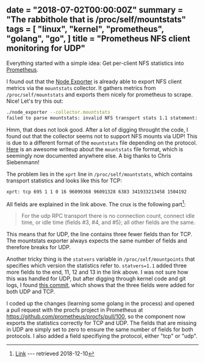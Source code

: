 date = "2018-07-02T00:00:00Z"
summary = "The rabbithole that is /proc/self/mountstats"
tags = [
  "linux",
  "kernel",
  "prometheus",
  "golang",
  "go",
]
title = "Prometheus NFS client monitoring for UDP"
---

Everything started with a simple idea: Get per-client NFS statistics into [Prometheus](https://prometheus.io/).

I found out that the [Node Exporter](https://github.com/prometheus/node_exporter) is already able to export NFS client metrics via the `mountstats` collector. It gathers metrics from `/proc/self/mountstats` and exports them nicely for prometheus to scrape. Nice! Let's try this out:

```bash
./node_exporter --collector.mountstats
failed to parse mountstats: invalid NFS transport stats 1.1 statement: [740 1 881477 875055 5946 2888414103 286261 16 258752 2080886]
```

Hmm, that does not look good. After a lot of digging throught the code, I found out that the collector seems not to support NFS mounts via UDP! This is due to a different format of the `mountstats` file depending on the protocol. [Here](https://utcc.utoronto.ca/%7Ecks/space/blog/linux/NFSMountstatsXprt) is an awesome writeup about the `mountstats` file format, which is seemingly now documented anywhere else. A big thanks to Chris Siebenmann!

The problem lies in the `xprt` line in `/proc/self/mountstats`, which contains transport statistics and looks like this for TCP:

```
xprt: tcp 695 1 1 0 16 96099368 96091328 6383 341933213458 1504192
```

All fields are explained in the link above. The crux is the following part[^quote1]:

> For the udp RPC transport there is no connection count, connect idle time, or idle time (fields #3, #4, and #5); all other fields are the same.

[^quote1]: [Link](https://utcc.utoronto.ca/%7Ecks/space/blog/linux/NFSMountstatsXprt) --- retrieved 2018-12-10

This means that for UDP, the line contains three fewer fields than for TCP. The mountstats exporter always expects the same number of fields and therefore breaks for UDP.

Another tricky thing is the `statvers` variable in `/proc/self/mountpoints` that specifies which version the statistics refer to. `statvers=1.1` added three more fields to the end, 11, 12 and 13 in the link above. I was not sure how this was handled for UDP, but after digging through kernel code and git logs, I found [this commit](https://git.kernel.org/pub/scm/linux/kernel/git/torvalds/linux.git/commit/?id=15a4520621824a3c2eb2de2d1f3984bc1663d3c8), which shows that the three fields were added for both UDP and TCP.

I coded up the changes (learning some golang in the process) and opened a pull request with the procfs project in Prometheus at https://github.com/prometheus/procfs/pull/100, so the component now exports the statistics correctly for TCP and UDP. The fields that are missing in UDP are simply set to zero to ensure the same number of fields for both protocols. I also added a field specifiying the protocol, either "tcp" or "udp".

<!--
TODO
After getting that merged, I opened another pull request with the node exporter to actually export these statistics. Also, the NFS metrics now have a new label indicating the protocol, using the new field mentioned above!


Because these are breaking changes, they will be released with the next version of node exporter. As soon as they do, NFS client metrics will also be available for UDP mounts!
-->
